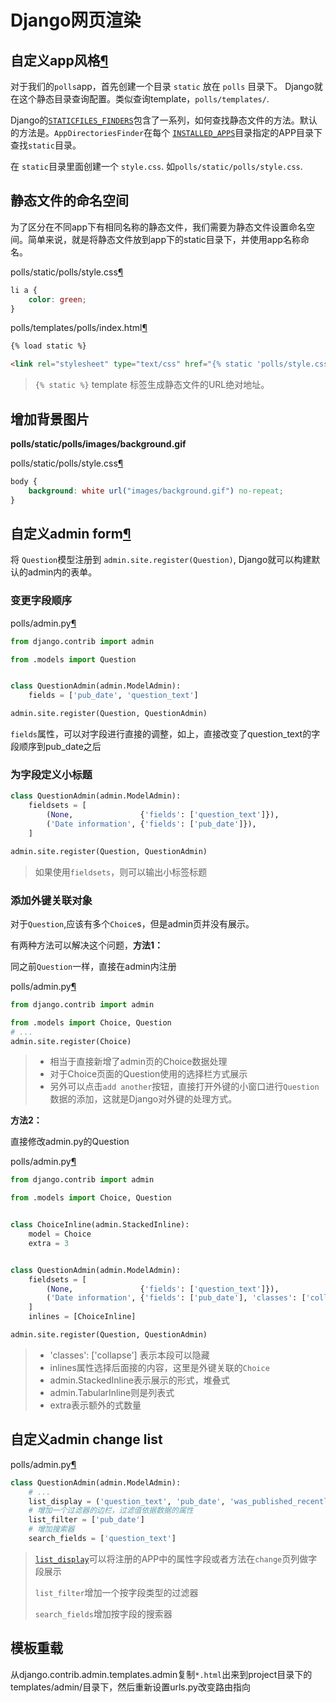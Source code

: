 # Django网页渲染

## 自定义app风格[¶](https://docs.djangoproject.com/en/3.0/intro/tutorial06/#customize-your-app-s-look-and-feel)

对于我们的`polls`app，首先创建一个目录 `static` 放在 `polls` 目录下。 Django就在这个静态目录查询配置。类似查询template，`polls/templates/`.

Django的[`STATICFILES_FINDERS`](https://docs.djangoproject.com/en/3.0/ref/settings/#std:setting-STATICFILES_FINDERS)包含了一系列，如何查找静态文件的方法。默认的方法是。`AppDirectoriesFinder`在每个 [`INSTALLED_APPS`](https://docs.djangoproject.com/en/3.0/ref/settings/#std:setting-INSTALLED_APPS)目录指定的APP目录下查找`static`目录。

在 `static`目录里面创建一个 `style.css`. 如`polls/static/polls/style.css`.

## 静态文件的命名空间

为了区分在不同app下有相同名称的静态文件，我们需要为静态文件设置命名空间。简单来说，就是将静态文件放到app下的static目录下，并使用app名称命名。

polls/static/polls/style.css[¶](https://docs.djangoproject.com/en/3.0/intro/tutorial06/#id1)

```css
li a {
    color: green;
}
```

polls/templates/polls/index.html[¶](https://docs.djangoproject.com/en/3.0/intro/tutorial06/#id2)

```html
{% load static %}

<link rel="stylesheet" type="text/css" href="{% static 'polls/style.css' %}">
```

>  `{% static %}` template 标签生成静态文件的URL绝对地址。



## 增加背景图片

**polls/static/polls/images/background.gif**

polls/static/polls/style.css[¶](https://docs.djangoproject.com/en/3.0/intro/tutorial06/#id3)

```css
body {
    background: white url("images/background.gif") no-repeat;
}
```



## 自定义admin form[¶](https://docs.djangoproject.com/en/3.0/intro/tutorial07/#customize-the-admin-form)

将 `Question`模型注册到 `admin.site.register(Question)`, Django就可以构建默认的admin内的表单。

### 变更字段顺序

polls/admin.py[¶](https://docs.djangoproject.com/en/3.0/intro/tutorial07/#id1)

```python
from django.contrib import admin

from .models import Question


class QuestionAdmin(admin.ModelAdmin):
    fields = ['pub_date', 'question_text']

admin.site.register(Question, QuestionAdmin)
```

`fields`属性，可以对字段进行直接的调整，如上，直接改变了question_text的字段顺序到pub_date之后



### 为字段定义小标题

```python
class QuestionAdmin(admin.ModelAdmin):
    fieldsets = [
        (None,               {'fields': ['question_text']}),
        ('Date information', {'fields': ['pub_date']}),
    ]

admin.site.register(Question, QuestionAdmin)
```

>  如果使用`fieldsets`，则可以输出小标签标题



### 添加外键关联对象

对于`Question`,应该有多个`Choice`s，但是admin页并没有展示。

有两种方法可以解决这个问题，**方法1：**

同之前`Question`一样，直接在admin内注册

polls/admin.py[¶](https://docs.djangoproject.com/en/3.0/intro/tutorial07/#id3)

```python
from django.contrib import admin

from .models import Choice, Question
# ...
admin.site.register(Choice)
```

> - 相当于直接新增了admin页的Choice数据处理
> - 对于Choice页面的Question使用的选择栏方式展示
> - 另外可以点击`add another`按钮，直接打开外键的小窗口进行`Question`数据的添加，这就是Django对外键的处理方式。

**方法2：**

直接修改admin.py的Question

polls/admin.py[¶](https://docs.djangoproject.com/en/3.0/intro/tutorial07/#id4)

```python
from django.contrib import admin

from .models import Choice, Question


class ChoiceInline(admin.StackedInline):
    model = Choice
    extra = 3


class QuestionAdmin(admin.ModelAdmin):
    fieldsets = [
        (None,               {'fields': ['question_text']}),
        ('Date information', {'fields': ['pub_date'], 'classes': ['collapse']}),
    ]
    inlines = [ChoiceInline]

admin.site.register(Question, QuestionAdmin)
```

> - 'classes': ['collapse'] 表示本段可以隐藏
> - inlines属性选择后面接的内容，这里是外键关联的`Choice`
> - admin.StackedInline表示展示的形式，堆叠式
> - admin.TabularInline则是列表式
> - extra表示额外的式数量



## 自定义admin change list

polls/admin.py[¶](https://docs.djangoproject.com/en/3.0/intro/tutorial07/#id7)

```python
class QuestionAdmin(admin.ModelAdmin):
    # ...
    list_display = ('question_text', 'pub_date', 'was_published_recently')
    # 增加一个过滤器的边栏，过滤值依据数据的属性
	list_filter = ['pub_date']
	# 增加搜索器
	search_fields = ['question_text']
```

> [`list_display`](https://docs.djangoproject.com/en/3.0/ref/contrib/admin/#django.contrib.admin.ModelAdmin.list_display)可以将注册的APP中的属性字段或者方法在`change`页列做字段展示
>
> `list_filter`增加一个按字段类型的过滤器
>
> `search_fields`增加按字段的搜索器

## 模板重载

从django.contrib.admin.templates.admin复制`*.html`出来到project目录下的templates/admin/目录下，然后重新设置urls.py改变路由指向